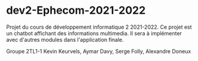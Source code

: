 # dev2-Ephecom-2021-2022
Projet du cours de développement informatique 2 2021-2022. Ce projet est un chatbot affichant des informations multimedia. Il sera à implémenter avec d'autres modules dans l'application finale.

Groupe 2TL1-1
Kevin Keurvels, Aymar Davy, Serge Folly, Alexandre Doneux
